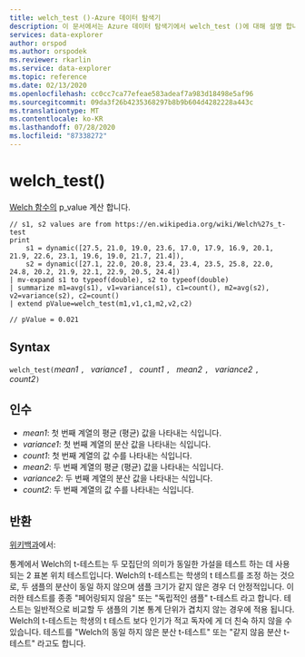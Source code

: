 ```yaml
---
title: welch_test ()-Azure 데이터 탐색기
description: 이 문서에서는 Azure 데이터 탐색기에서 welch_test ()에 대해 설명 합니다.
services: data-explorer
author: orspod
ms.author: orspodek
ms.reviewer: rkarlin
ms.service: data-explorer
ms.topic: reference
ms.date: 02/13/2020
ms.openlocfilehash: cc0cc7ca77efeae583adeaf7a983d18498e5af96
ms.sourcegitcommit: 09da3f26b4235368297b8b9b604d4282228a443c
ms.translationtype: MT
ms.contentlocale: ko-KR
ms.lasthandoff: 07/28/2020
ms.locfileid: "87338272"
---
```

# <a name="welch_test"></a>welch_test()

[Welch 함수의](https://en.wikipedia.org/wiki/Welch%27s_t-test) p_value 계산 합니다.

```kusto
// s1, s2 values are from https://en.wikipedia.org/wiki/Welch%27s_t-test
print
    s1 = dynamic([27.5, 21.0, 19.0, 23.6, 17.0, 17.9, 16.9, 20.1, 21.9, 22.6, 23.1, 19.6, 19.0, 21.7, 21.4]),
    s2 = dynamic([27.1, 22.0, 20.8, 23.4, 23.4, 23.5, 25.8, 22.0, 24.8, 20.2, 21.9, 22.1, 22.9, 20.5, 24.4])
| mv-expand s1 to typeof(double), s2 to typeof(double)
| summarize m1=avg(s1), v1=variance(s1), c1=count(), m2=avg(s2), v2=variance(s2), c2=count()
| extend pValue=welch_test(m1,v1,c1,m2,v2,c2)

// pValue = 0.021
```

## <a name="syntax"></a>Syntax

`welch_test(`*mean1* `, ` *variance1* `, ` *count1* `, ` *mean2* `, ` *variance2* `, ` *count2*`)`

## <a name="arguments"></a>인수

* *mean1*: 첫 번째 계열의 평균 (평균) 값을 나타내는 식입니다.
* *variance1*: 첫 번째 계열의 분산 값을 나타내는 식입니다.
* *count1*: 첫 번째 계열의 값 수를 나타내는 식입니다.
* *mean2*: 두 번째 계열의 평균 (평균) 값을 나타내는 식입니다.
* *variance2*: 두 번째 계열의 분산 값을 나타내는 식입니다.
* *count2*: 두 번째 계열의 값 수를 나타내는 식입니다.

## <a name="returns"></a>반환

[위키백과](https://en.wikipedia.org/wiki/Welch%27s_t-test)에서:

통계에서 Welch의 t-테스트는 두 모집단의 의미가 동일한 가설을 테스트 하는 데 사용 되는 2 표본 위치 테스트입니다. Welch의 t-테스트는 학생의 t 테스트를 조정 하는 것으로, 두 샘플의 분산이 동일 하지 않으며 샘플 크기가 같지 않은 경우 더 안정적입니다. 이러한 테스트를 종종 "페어링되지 않음" 또는 "독립적인 샘플" t-테스트 라고 합니다. 테스트는 일반적으로 비교할 두 샘플의 기본 통계 단위가 겹치지 않는 경우에 적용 됩니다. Welch의 t-테스트는 학생의 t 테스트 보다 인기가 적고 독자에 게 더 친숙 하지 않을 수 있습니다. 테스트를 "Welch의 동일 하지 않은 분산 t-테스트" 또는 "같지 않음 분산 t-테스트" 라고도 합니다.
